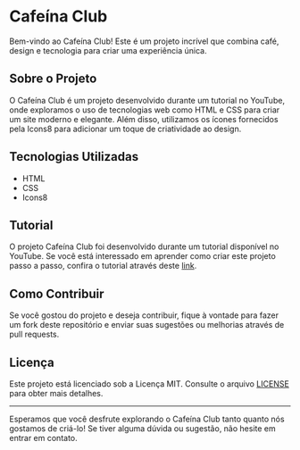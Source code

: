 # Cafeína Club

Bem-vindo ao Cafeína Club! Este é um projeto incrível que combina café, design e tecnologia para criar uma experiência única. 

## Sobre o Projeto

O Cafeína Club é um projeto desenvolvido durante um tutorial no YouTube, onde exploramos o uso de tecnologias web como HTML e CSS para criar um site moderno e elegante. Além disso, utilizamos os ícones fornecidos pela Icons8 para adicionar um toque de criatividade ao design.

## Tecnologias Utilizadas

- HTML
- CSS
- Icons8

## Tutorial

O projeto Cafeína Club foi desenvolvido durante um tutorial disponível no YouTube. Se você está interessado em aprender como criar este projeto passo a passo, confira o tutorial através deste [link](https://www.youtube.com/watch?v=v1jVqO6dx9A&list=WL&index=1).

## Como Contribuir

Se você gostou do projeto e deseja contribuir, fique à vontade para fazer um fork deste repositório e enviar suas sugestões ou melhorias através de pull requests.

## Licença

Este projeto está licenciado sob a Licença MIT. Consulte o arquivo [LICENSE](LICENSE) para obter mais detalhes.

---

Esperamos que você desfrute explorando o Cafeína Club tanto quanto nós gostamos de criá-lo! Se tiver alguma dúvida ou sugestão, não hesite em entrar em contato.